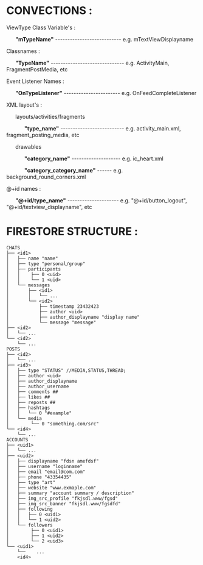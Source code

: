 
# CONVECTIONS :

ViewType Class Variable's : 

&nbsp;&nbsp;&nbsp;&nbsp;&nbsp;&nbsp;**"mTypeName"** --------------------------- e.g. mTextViewDisplayname

Classnames :

&nbsp;&nbsp;&nbsp;&nbsp;&nbsp;&nbsp;**"TypeName"** ------------------------------ e.g. ActivityMain, FragmentPostMedia, etc

Event Listener Names :

&nbsp;&nbsp;&nbsp;&nbsp;&nbsp;&nbsp;**"OnTypeListener"** ----------------------- e.g. OnFeedCompleteListener

XML layout's :

&nbsp;&nbsp;&nbsp;&nbsp;&nbsp;&nbsp;layouts/activities/fragments

&nbsp;&nbsp;&nbsp;&nbsp;&nbsp;&nbsp;&nbsp;&nbsp;&nbsp;&nbsp;&nbsp;&nbsp;**"type_name"** -------------------------- e.g. activity_main.xml, fragment_posting_media, etc

&nbsp;&nbsp;&nbsp;&nbsp;&nbsp;&nbsp;drawables

&nbsp;&nbsp;&nbsp;&nbsp;&nbsp;&nbsp;&nbsp;&nbsp;&nbsp;&nbsp;&nbsp;&nbsp;**"category_name"** -------------------- e.g. ic_heart.xml

&nbsp;&nbsp;&nbsp;&nbsp;&nbsp;&nbsp;&nbsp;&nbsp;&nbsp;&nbsp;&nbsp;&nbsp;**"category_category_name"** ------ e.g. background_round_corners.xml

@+id names :

&nbsp;&nbsp;&nbsp;&nbsp;&nbsp;&nbsp;**"@+id/type_name"** --------------------- e.g. "@+id/button_logout", "@+id/textview_displayname", etc
	
# FIRESTORE STRUCTURE :

    CHATS
    ├── <id1>
    │   ├── name "name"
    │   ├── type "personal/group"
    │   ├── participants
    │   │    ├── 0 <uid>
    │   │    └── 1 <uid>
    │   └── messages
    │       ├── <id1>
    │       │   └── ...
    │       └── <id2>
    │           ├── timestamp 23432423
    │           ├── author <uid>
    │           ├── author_displayname "display name"
    │           └── message "message"
    ├── <id2>
    │   └── ...
    └── <id2>
        └── ...
    POSTS
    ├── <id2>
    │   └── ...
    ├── <id3>
    │   ├── type "STATUS" //MEDIA,STATUS,THREAD;
    │   ├── author <uid>
    │   ├── author_displayname
    │   ├── author_username
    │   ├── comments ##
    │   ├── likes ##
    │   ├── reposts ##
    │   ├── hashtags
    │   │   └── 0 "#example"
    │   └── media
    │        └── 0 "something.com/src"
    └── <id4>
        └── ...
    ACCOUNTS
    ├── <uid1>
    │   └── ...
    ├── <uid2>
    │   ├── displayname "fdsn amefdsf"
    │   ├── username "loginname"
    │   ├── email "email@com.com"
    │   ├── phone "43354435"
    │   ├── type "art"
    │   ├── website "www.exmaple.com"
    │   ├── summary "account summary / description" 
    │   ├── img_src_profile "fkjsdl.www/fgsd"
    │   ├── img_src_banner "fkjsdl.www/fgsdfd"
    │   ├── following 
    │   │   ├── 0 <uid1>
    │   │   └── 1 <uid2>
    │   └── followers
    │        ├── 0 <uid1>
    │        ├── 1 <uid2>
    │        └── 2 <uid3>
    └── <uid1>
        └──    ...
        <id4>
